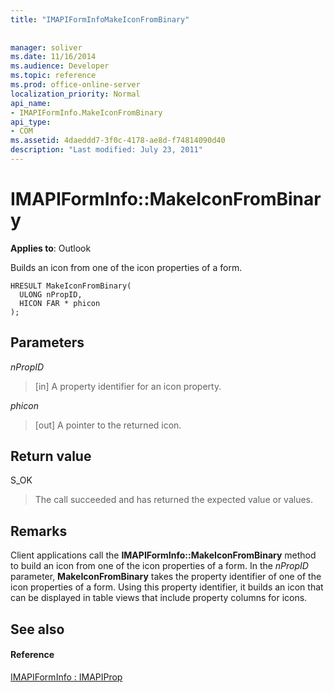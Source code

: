 ```yaml
---
title: "IMAPIFormInfoMakeIconFromBinary"
 
 
manager: soliver
ms.date: 11/16/2014
ms.audience: Developer
ms.topic: reference
ms.prod: office-online-server
localization_priority: Normal
api_name:
- IMAPIFormInfo.MakeIconFromBinary
api_type:
- COM
ms.assetid: 4daeddd7-3f0c-4178-ae8d-f74814090d40
description: "Last modified: July 23, 2011"
---
```


# IMAPIFormInfo::MakeIconFromBinary

  
  
**Applies to**: Outlook 
  
Builds an icon from one of the icon properties of a form.
  
```
HRESULT MakeIconFromBinary(
  ULONG nPropID,
  HICON FAR * phicon
);
```

## Parameters

 _nPropID_
  
> [in] A property identifier for an icon property.
    
 _phicon_
  
> [out] A pointer to the returned icon.
    
## Return value

S_OK 
  
> The call succeeded and has returned the expected value or values.
    
## Remarks

Client applications call the **IMAPIFormInfo::MakeIconFromBinary** method to build an icon from one of the icon properties of a form. In the  _nPropID_ parameter, **MakeIconFromBinary** takes the property identifier of one of the icon properties of a form. Using this property identifier, it builds an icon that can be displayed in table views that include property columns for icons. 
  
## See also

#### Reference

[IMAPIFormInfo : IMAPIProp](imapiforminfoimapiprop.md)

